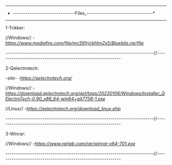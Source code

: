 *************************************************************************************************************************************
* _-_-_-_-_-_-_-_-_-_-_-_-_-_-_-_-_-_-_-_-_-_-_-_-_-_-_-_-_-_-Files_-_-_-_-_-_-_-_-_-_-_-_-_-_-_-_-_-_-_-_-_-_-_-_-_-_-_-_-_-_-_-_-_*
*************************************************************************************************************************************
1-Trikker:

//Windows//
    -*https://www.mediafire.com/file/mc591rjckhhn2s5/Bluebits.rar/file*

------------------------------------------------------------------------//------------------------------------------------------------

2-Qelectrotech:

-*site*-
-*https://qelectrotech.org/*

  //Windows//
    -*https://download.qelectrotech.org/qet/tags/20230106/Windows/Installer_QElectroTech-0.90_x86_64-win64+git7758-1.exe*

  //Linux//
    -*https://qelectrotech.org/download_linux.php*

------------------------------------------------------------------------//------------------------------------------------------------

3-Winrar:

  //Windows//
    -*https://www.rarlab.com/rar/winrar-x64-701.exe*

------------------------------------------------------------------------//------------------------------------------------------------    
